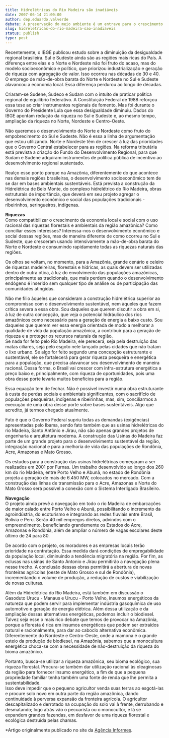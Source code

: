 ```yaml
---
title: Hidrelétricas do Rio Madeira são inadiáveis
date: 2007-06-14 21:00:00
author: dep.eduardo.valverde
debate: A preservação do meio ambiente é um entrave para o crescimento da economia mundial?
slug: hidreletricas-do-rio-madeira-sao-inadiaveis
status: publish 
type: post
---
```


Recentemente, o IBGE publicou estudo sobre a diminuição da desigualdade regional brasileira. Sul e Sudeste ainda são as regiões mais ricas do País. A diferença entre elas e o Norte e Nordeste não foi fruto do acaso, mas do modelo socioeconômico e político, que priorizou industrialização e geração de riqueza com agregação de valor. Isso ocorreu nas décadas de 30 e 40. O emprego de mão-de-obra barata do Norte e Nordeste no Sul e Sudeste alavancou a economia local. Essa diferença perdurou ao longo de décadas.   
  
Criaram-se Sudene, Sudeco e Sudam com o intuito de praticar política regional de equilíbrio federativo. A Constituição Federal de 1988 reforçou essa tese ao criar instrumentos regionais de fomento. Mas foi durante o Governo do Presidente Lula que essa desigualdade diminuiu. Dados do IBGE apontam redução da riqueza no Sul e Sudeste e, ao mesmo tempo, ampliação da riqueza no Norte, Nordeste e Centro-Oeste.


Não queremos o desenvolvimento do Norte e Nordeste como fruto do empobrecimento do Sul e Sudeste. Não é essa a linha de argumentação que estou utilizando. Norte e Nordeste têm de crescer à luz das prioridades que o Governo Central estabelecer para as regiões. Na reforma tributária está prevista a criação do Fundo do Desenvolvimento Regional, para que Sudam e Sudene adquiram instrumentos de política pública de incentivo ao desenvolvimento regional sustentado.  
  
Realço esse ponto porque na Amazônia, diferentemente do que acontece nas demais regiões brasileiras, o desenvolvimento socioeconômico tem de se dar em bases ambientais sustentáveis. Está prevista a construção da Hidrelétrica de Belo Monte, do complexo hidrelétrico do Rio Madeira, obras estruturais de importância, que deverá em seu projeto agregar o desenvolvimento econômico e social das populações tradicionais - ribeirinhos, seringueiros, indígenas.


  
**Riquezas**  
Como compatibilizar o crescimento da economia local e social com o uso racional das riquezas florestais e ambientais da região amazônica? Como conciliar esses interesses? Interessa-nos o desenvolvimento econômico e social dessas regiões, mas de maneira diferente de como ocorreu no Sul e Sudeste, que cresceram usando intensivamente a mão-de-obra barata do Norte e Nordeste e consumindo rapidamente todas as riquezas naturais das regiões.


Os olhos se voltam, no momento, para a Amazônia, grande cenário e celeiro de riquezas madeireiras, florestais e hídricas, as quais devem ser utilizadas dentro de outra ótica, à luz do envolvimento das populações amazônicas, principalmente as tradicionais, que mais perdem quando o desenvolvimento endógeno é inserido sem qualquer tipo de análise ou de participação das comunidades atingidas.


Não me filio àqueles que consideram a construção hidrelétrica superior ao compromisso com o desenvolvimento sustentável, nem àqueles que fazem crítica severa a essa obra. Sou daqueles que querem discutir a obra em si, à luz de outra concepção, que veja o potencial hidráulico dos rios amazônicos como necessário para a geração de energia a baixo custo. Sou daqueles que querem ver essa energia orientada de modo a melhorar a qualidade de vida da população amazônica, a contribuir para a geração de riqueza e a proteger os recursos naturais da região.  
Se nada for feito pelo Rio Madeira, ele perecerá, seja pela destruição das matas ciliares, seja pelo esgoto nele lançado pelas cidades que não tratam o lixo urbano. Se algo for feito segundo uma concepção estruturante e sustentável, ele se fortalecerá para gerar riqueza pesqueira e energética para a população, que precisa alavancar seu desenvolvimento de maneira racional. Dessa forma, o Brasil vai crescer com infra-estrutura energética a preço baixo e, principalmente, com riqueza de oportunidades, pois uma obra desse porte levaria muitos benefícios para a região.


  
Essa equação tem de fechar. Não é possível investir numa obra estruturante à custa de perdas sociais e ambientais significantes, com o sacrifício de populações pesqueiras, indígenas e ribeirinhas, mas, sim, conciliarmos a execução de uma obra desse porte sobre bases sustentáveis. Algo que acredito, já termos chegado atualmente.


Fato é que o Governo Federal supriu todas as demandas (exigências) apresentadas pelo Ibama, sendo fato também que as usinas hidrelétricas do rio Madeira, Santo Antônio e Jirau, não são apenas grandes projetos de engenharia e arquitetura moderna. A construção das Usinas do Madeira faz parte de um grande projeto para o desenvolvimento sustentável da região, integração nacional e para a melhoria de vida das populações de Rondônia, Acre, Amazonas e Mato Grosso.  
  
Os estudos para a construção das usinas hidrelétricas começaram a ser realizados em 2001 por Furnas. Um trabalho desenvolvido ao longo dos 260 km do rio Madeira, entre Porto Velho e Abunã, no estado de Rondônia projeta a geração de mais de 6.450 MW, colocados no mercado. Com a construção das linhas de transmissão para o Acre, Amazonas e Norte do Mato Grosso será possível a conexão com o Sistema Interligado Brasileiro.


  
**Navegação**  
O projeto ainda prevê a navegação em todo o rio Madeira de embarcações de maior calado entre Porto Velho e Abunã, possibilitando o incremento da agroindústria, do ecoturismo e integrando as redes fluviais entre Brasil, Bolívia e Peru. Serão 40 mil empregos diretos, advindos com o empreendimento, beneficiando grandemente os Estados do Acre, Amazonas e Rondônia, além de ampliar o número de vagas escolares deste último de 24 para 80.


De acordo com o projeto, os moradores e as empresas locais terão prioridade na contratação. Essa medida dará condições de empregabilidade da população local, diminuindo a tendência migratória na região. Por fim, as eclusas nas usinas de Santo Antonio e Jirau permitirão a navegação plena nesse trecho. A conclusão dessas obras permitirá a abertura de novas fronteiras agrícolas (oeste de Mato Grosso e sul de Rondônia), incrementando o volume de produção, a redução de custos e viabilização de novas culturas. 


  
Além da Hidrelétrica do Rio Madeira, está também em discussão o Gasoduto Urucu - Manaus e Urucu - Porto Velho, insumos energéticos da natureza que podem servir para implementar indústria gasoquímica de uso automotivo e geração de energia elétrica. Além dessa utilização e da ampliação dessas alternativas energéticas, podemos incluir o biodiesel. Talvez seja esse o mais rico debate que temos de provocar na Amazônia, porque a floresta é rica em insumos energéticos que podem ser extraídos natural e racionalmente, para dar ao caboclo alternativa econômica.  
Diferentemente do Nordeste e Centro-Oeste, onde a mamona é o grande esteio da produção de biodiesel, na Amazônia, sabemos que a monocultura energética choca-se com a necessidade de não-destruição da riqueza do bioma amazônico.


Portanto, busca-se utilizar a riqueza amazônica, seu bioma ecológico, sua riqueza florestal. Procura-se também dar utilização racional às oleaginosas da região para fornecer insumo energético, a fim de que a pequena propriedade familiar tenha também uma fonte de renda que lhe permita a sustentabilidade.   
Isso deve impedir que o pequeno agricultor venda suas terras ao esgotá-las e procure solo novo em outra parte da região amazônica, dando continuidade à perversa expansão da fronteira agrícola. O agricultor descapitalizado e derrotado na ocupação do solo vai à frente, derrubando e desmatando; logo atrás vão o pecuarista ou o monocultor, e lá se expandem grandes fazendas, em desfavor de uma riqueza florestal e ecológica destruída pelas chamas. 


  
\*Artigo originalmente publicado no site da [Agência Informes](http://www.informes.or.br).


